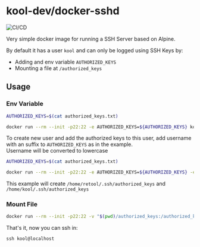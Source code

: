 # kool-dev/docker-sshd

![CI/CD](https://github.com/kool-dev/docker-sshd/workflows/CI/CD/badge.svg)

Very simple docker image for running a SSH Server based on Alpine.

By default it has a user `kool` and can only be logged using SSH Keys by:

* Adding and env variable `AUTHORIZED_KEYS`
* Mounting a file at `/authorized_keys`

## Usage

### Env Variable

```bash
AUTHORIZED_KEYS=$(cat authorized_keys.txt)

docker run --rm --init -p22:22 -e AUTHORIZED_KEYS=${AUTHORIZED_KEYS} kooldev/sshd
```

To create new user and add the authorized keys to this user, add username with an suffix to `AUTHORIZED_KEYS` as in the example.  
Username will be converted to lowercase
```bash
AUTHORIZED_KEYS=$(cat authorized_keys.txt)

docker run --rm --init -p22:22 -e AUTHORIZED_KEYS=${AUTHORIZED_KEYS} -e AUTHORIZED_KEYS_RETOOL=${AUTHORIZED_KEYS} kooldev/sshd
```

This example will create `/home/retool/.ssh/authorized_keys` and `/home/kool/.ssh/authorized_keys`

### Mount File

```bash
docker run --rm --init -p22:22 -v "$(pwd)/authorized_keys:/authorized_keys" kooldev/sshd
```

That's it, now you can ssh in:

```
ssh kool@localhost
```
